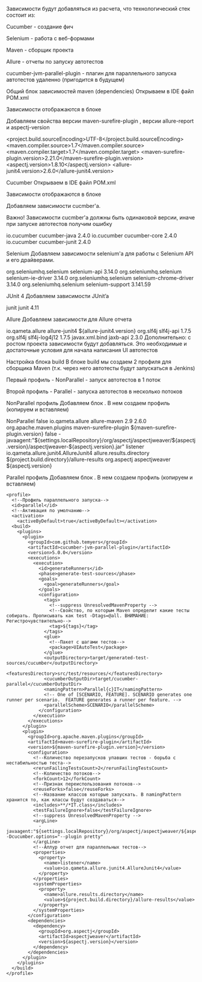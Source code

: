 Зависимости будут добавляться из расчета, что технологический стек состоит из:

Cucumber - создание фич 

Selenium - работа с веб-формами

Maven - сборщик проекта

Allure - отчеты по запуску автотестов

cucumber-jvm-parallel-plugin - плагин для параллельного запуска автотестов удаленно (пригодится в будущем)

Общий блок зависимостей maven (dependencies)
Открываем в IDE файл POM.xml

Зависимости отображаются в блоке <properties>

Добавляем свойства версии maven-surefire-plugin , версии allure-report и aspectj-version


<project.build.sourceEncoding>UTF-8</project.build.sourceEncoding>
<maven.compiler.source>1.7</maven.compiler.source>
<maven.compiler.target>1.7</maven.compiler.target>
<maven-surefire-plugin.version>2.21.0</maven-surefire-plugin.version>
<aspectj.version>1.8.10</aspectj.version>
<allure-junit4.version>2.6.0</allure-junit4.version>
 

 

Cucumber
Открываем в IDE файл POM.xml

Зависимости отображаются в блоке <dependencies> 

Добавляем зависимости cucmber'а. 

Важно! Зависимости cucmber'а должны быть одинаковой версии, иначе при запуске автотестов получим ошибку


<!--Кукумбер-->
<dependency>
  <groupId>io.cucumber</groupId>
  <artifactId>cucumber-java</artifactId>
  <version>2.4.0</version>
</dependency>
<dependency>
  <groupId>io.cucumber</groupId>
  <artifactId>cucumber-core</artifactId>
  <version>2.4.0</version>
</dependency>
<dependency>
  <groupId>io.cucumber</groupId>
  <artifactId>cucumber-junit</artifactId>
  <version>2.4.0</version>
</dependency>
 

Selenium
Добавляем зависимости selenium'а для работы с Selenium API и его драйверами.


<!--Селениум-->
<dependency>
  <groupId>org.seleniumhq.selenium</groupId>
  <artifactId>selenium-api</artifactId>
  <version>3.14.0</version>
</dependency>
<dependency>
  <groupId>org.seleniumhq.selenium</groupId>
  <artifactId>selenium-ie-driver</artifactId>
  <version>3.14.0</version>
</dependency>
<dependency>
  <groupId>org.seleniumhq.selenium</groupId>
  <artifactId>selenium-chrome-driver</artifactId>
  <version>3.14.0</version>
</dependency>
    <!--Page Factory селениума-->
<dependency>
  <groupId>org.seleniumhq.selenium</groupId>
  <artifactId>selenium-support</artifactId>
  <version>3.141.59</version>
</dependency>
 

JUnit 4
Добавляем зависимости JUnit’a


  <!--JUnit-->
  <dependency>
    <groupId>junit</groupId>
    <artifactId>junit</artifactId>
    <version>4.11</version>
  </dependency>
 

Allure
Добавляем зависимости для Allure отчета


<!--Allure отчеты-->
<dependency>
  <groupId>io.qameta.allure</groupId>
  <artifactId>allure-junit4</artifactId>
  <version>${allure-junit4.version}</version>
</dependency>
<!--Дополнительные зависимости для Allure-->
<dependency>
  <groupId>org.slf4j</groupId>
  <artifactId>slf4j-api</artifactId>
  <version>1.7.5</version>
</dependency>
<dependency>
  <groupId>org.slf4j</groupId>
  <artifactId>slf4j-log4j12</artifactId>
  <version>1.7.5</version>
</dependency>
<dependency>
  <groupId>javax.xml.bind</groupId>
  <artifactId>jaxb-api</artifactId>
  <version>2.3.0</version>
</dependency>
Дополнительно: с ростом проекта зависимости будут добавляться. Это необходимые и достаточные условия для начала написания UI автотестов

 

Настройка блока build
В блоке build мы создаем 2 профиля для сборщика Maven (т.к. через него автотесты будут запускаться в Jenkins)

Первый профиль - NonParallel - запуск автотестов в 1 поток

Второй профиль - Parallel - запуска автотестов в несколько потоков

 

NonParallel профиль
Добавляем блок <profiles>. В нем создаем профиль (копируем и вставляем)


   <profile>
      <!--Профиль для запуска тестов в 1 поток-->
      <id>NonParallel</id>
      <activation>
        <!--Признак активности профиля по-умолчанию-->
        <activeByDefault>false</activeByDefault>
      </activation>
      <build>
        <pluginManagement><!-- lock down plugins versions to avoid using Maven defaults (may be moved to parent pom) -->
          <plugins>
            <plugin>
              <!--Allure отчет-->
              <groupId>io.qameta.allure</groupId>
              <artifactId>allure-maven</artifactId>
              <version>2.9</version>
              <configuration>
                <reportVersion>2.6.0</reportVersion>
              </configuration>
            </plugin>
            <!--maven-surfire-plugin с добавленным Allure отчетом-->
            <plugin>
              <groupId>org.apache.maven.plugins</groupId>
              <artifactId>maven-surefire-plugin</artifactId>
              <version>${maven-surefire-plugin.version}</version>
              <configuration>
                <testFailureIgnore>false</testFailureIgnore>
                <argLine>-javaagent:"${settings.localRepository}/org/aspectj/aspectjweaver/${aspectj.version}/aspectjweaver-${aspectj.version}.jar"</argLine>
                <properties>
                  <property>
                    <name>listener</name>
                    <value>io.qameta.allure.junit4.AllureJunit4</value>
                  </property>
                </properties>
                <systemProperties>
                  <property>
                    <name>allure.results.directory</name>
                    <value>${project.build.directory}/allure-results</value>
                  </property>
                </systemProperties>
              </configuration>
              <dependencies>
                <dependency>
                  <groupId>org.aspectj</groupId>
                  <artifactId>aspectjweaver</artifactId>
                  <version>${aspectj.version}</version>
                </dependency>
              </dependencies>
            </plugin>
            <!--Конец Allure плагина-->
          </plugins>
        </pluginManagement>
      </build>
    </profile>
 

Parallel профиль
Добавляем блок <profiles>. В нем создаем профиль (копируем и вставляем)



    <profile>
      <!--Профиль параллельного запуска-->
      <id>parallel</id>
      <!--Активация по умолчанию-->
      <activation>
        <activeByDefault>true</activeByDefault></activation>
      <build>
        <plugins>
          <plugin>
            <groupId>com.github.temyers</groupId>
            <artifactId>cucumber-jvm-parallel-plugin</artifactId>
            <version>5.0.0</version>
            <executions>
              <execution>
                <id>generateRunners</id>
                <phase>generate-test-sources</phase>
                <goals>
                  <goal>generateRunners</goal>
                </goals>
                <configuration>
                  <tags>
                    <!--suppress UnresolvedMavenProperty -->
                    <!--Свойство, по которым Maven определит какие тесты собирать. Прописывать как test -Dtags=@all. ВНИМАНИЕ: Регистрочувствительно-->
                    <tag>${tags}</tag>
                  </tags>
                  <glue>
                    <!--Пакет с шагами тестов-->
                    <package>UIAutoTest</package>
                  </glue>
                  <outputDirectory>target/generated-test-sources/cucumber</outputDirectory>
                  <featuresDirectory>src/test/resources/</featuresDirectory>
                  <cucumberOutputDir>target/cucumber-parallel</cucumberOutputDir>
                  <namingPattern>Parallel{c}IT</namingPattern>
                  <!-- One of [SCENARIO, FEATURE]. SCENARIO generates one runner per scenario.  FEATURE generates a runner per feature. -->
                  <parallelScheme>SCENARIO</parallelScheme>
                </configuration>
              </execution>
            </executions>
          </plugin>
          <plugin>
            <groupId>org.apache.maven.plugins</groupId>
            <artifactId>maven-surefire-plugin</artifactId>
            <version>${maven-surefire-plugin.version}</version>
            <configuration>
              <!--Количество перезапусков упавших тестов - борьба с нестабильностью теста-->
              <rerunFailingTestsCount>2</rerunFailingTestsCount>
              <!--Количество потоков-->
              <forkCount>12</forkCount>
              <!--Признак переиспользования потоков-->
              <reuseForks>false</reuseForks>
              <!--Название классов которые запускать. В namingPattern хранится то, как классы будут создаваться-->
              <includes>**/*IT.class</includes>
              <testFailureIgnore>false</testFailureIgnore>
              <!--suppress UnresolvedMavenProperty -->
              <argLine>
                -javaagent:"${settings.localRepository}/org/aspectj/aspectjweaver/${aspectj.version}/aspectjweaver-${aspectj.version}.jar" -Dcucumber.options="--plugin pretty"
              </argLine>
              <!--Аллур отчет для параллельных тестов-->
              <properties>
                <property>
                  <name>listener</name>
                  <value>io.qameta.allure.junit4.AllureJunit4</value>
                </property>
              </properties>
              <systemProperties>
                <property>
                  <name>allure.results.directory</name>
                  <value>${project.build.directory}/allure-results</value>
                </property>
              </systemProperties>
            </configuration>
            <dependencies>
              <dependency>
                <groupId>org.aspectj</groupId>
                <artifactId>aspectjweaver</artifactId>
                <version>${aspectj.version}</version>
              </dependency>
            </dependencies>
          </plugin>
        </plugins>
      </build>
    </profile>